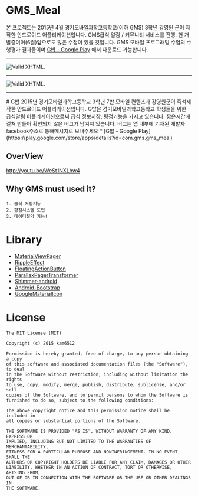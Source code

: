 # GMS_Meal
본 프로젝트는 2015년 4월 경기모바일과학고등학교(이하 GMS) 3학년 강영원 군이 제작한 안드로이드 어플리케이션입니다.
GMS급식 알림 / 커뮤니티 서비스를 진행. 현 개발중이며(6월)앞으로도 많은 수정이 있을 것입니다.
GMS 모바일 프로그래밍 수업의 수행평가 결과물이며 [G밥 - Google Play](https://play.google.com/store/apps/details?id=com.gms.gms_meal) 에서 다운로드 가능합니다.

---

![Valid XHTML](http://ppcj2.iptime.org/~kang/image/poster.png).

---
![Valid XHTML](http://ppcj2.iptime.org/~kang/image/launcher_shadow.png).

------

  <content>
# G밥
2015년 경기모바일과학고등학교 3학년 7반 모바일 컨텐츠과 강영원군이 즉석제작한 안드로이드 어플리케이션입니다.
G밥은 경기모바일과학고등학교 학생들을 위한 급식알림 어플리케이션으로써 
급식 정보저장, 평점기능을 가지고 있습니다. 
짧은시간에 걸쳐 만들어 확인되지 않은 버그가 남겨져 있습니다. 
버그는 앱 내부에 기재된 개발자 facebook주소로 통해메시지로 보내주세요
* [G밥 - Google Play](https://play.google.com/store/apps/details?id=com.gms.gms_meal)


## OverView

  http://youtu.be/WeSt1NXLhw4

## Why GMS must used it?

    1. 급식 저장기능
    2. 평점시스템 도입
    3. 데이터절약 가능!

# Library
  * [MaterialViewPager](https://github.com/florent37/MaterialViewPager)
  * [RippleEffect](https://github.com/traex/RippleEffect)
  * [FloatingActionButton](https://github.com/Clans/FloatingActionButton)
  * [ParallaxPagerTransformer](https://github.com/xgc1986/ParallaxPagerTransformer)
  * [Shimmer-android](https://github.com/RomainPiel/Shimmer-android)
  * [Android-Bootstrap](https://github.com/Bearded-Hen/Android-Bootstrap)
  * [GoogleMaterialIcon](http://google.github.io/material-design-icons/#getting-icons)



# License

    The MIT License (MIT)
    
    Copyright (c) 2015 kam6512

    Permission is hereby granted, free of charge, to any person obtaining a copy
    of this software and associated documentation files (the "Software"), to deal
    in the Software without restriction, including without limitation the rights
    to use, copy, modify, merge, publish, distribute, sublicense, and/or sell
    copies of the Software, and to permit persons to whom the Software is
    furnished to do so, subject to the following conditions:

    The above copyright notice and this permission notice shall be included in
    all copies or substantial portions of the Software.

    THE SOFTWARE IS PROVIDED "AS IS", WITHOUT WARRANTY OF ANY KIND, EXPRESS OR
    IMPLIED, INCLUDING BUT NOT LIMITED TO THE WARRANTIES OF MERCHANTABILITY,
    FITNESS FOR A PARTICULAR PURPOSE AND NONINFRINGEMENT. IN NO EVENT SHALL THE
    AUTHORS OR COPYRIGHT HOLDERS BE LIABLE FOR ANY CLAIM, DAMAGES OR OTHER
    LIABILITY, WHETHER IN AN ACTION OF CONTRACT, TORT OR OTHERWISE, ARISING FROM,
    OUT OF OR IN CONNECTION WITH THE SOFTWARE OR THE USE OR OTHER DEALINGS IN
    THE SOFTWARE.
</content>


